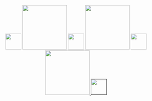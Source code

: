 <p align="center">
  
  <a href = 'https://discordapp.com/users/589900887212949522'>
  <img width="50" src="https://simpleicons.org/icons/discord.svg">
  <img width="140" src="https://upload.wikimedia.org/wikipedia/commons/8/89/HD_transparent_picture.png">
    
  <a href = 'https://github.com/ala2q6'>
  <img width="50" src="https://simpleicons.org/icons/github.svg">
  <img width="140" src="https://upload.wikimedia.org/wikipedia/commons/8/89/HD_transparent_picture.png">
    
  <a href = 'mailto:alexarbuckle@protonmail.com'>
  <img width="50" src="https://simpleicons.org/icons/protonmail.svg">
  <img width="140" src="https://upload.wikimedia.org/wikipedia/commons/8/89/HD_transparent_picture.png">
  
  <a href = ''>
  <img width="50" src="https://simpleicons.org/icons/blogger.svg">
    
</p>
